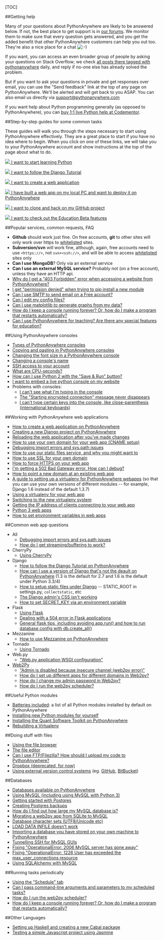 
<!--
.. title: The PythonAnywhere help pages
.. slug: index
.. date: 2015-05-13 14:35:28 UTC+01:00
.. tags:
.. category:
.. link:
.. description:
.. type: text
-->

[TOC]


##Getting help

Many of your questions about PythonAnywhere are likely to be answered below. If
not, the best place to get support is in
[our forums](https://www.pythonanywhere.com/forums/). We monitor them to make
sure that every question gets answered, and you get the added benefit that
other PythonAnywhere customers can help you out too. They're also a nice place
for a chat ![:-\)](/smile.png)

If you want, you can access an even broader group of people by asking your
questions on Stack Overflow; we check
[all posts there tagged with pythonanywhere](//stackoverflow.com/questions/tagged/pythonanywhere)
 daily, and reply if no-one else has already solved the problem.

But if you want to ask your questions in private and get responses over email,
you can use the "Send feedback" link at the top of any page on PythonAnywhere.
We'll be alerted and will get back to you ASAP.  You can also email us directly
via [support@pythonanywhere.com](mailto:support@pythonanywhere.com)

If you want help about Python programming generally (as opposed to
PythonAnywhere), you can
[buy 1:1 live Python help at Codementor](https://www.codementor.io/python-experts?utm_source=pythonanywhere&utm_medium=text-link&utm_content=forums&utm_campaign=pa-q1).


##Step-by-step guides for some common tasks

These guides will walk you through the steps necessary to start using
PythonAnywhere effectively. They are a great place to start if you have no idea
where to begin. When you click on one of these links, we will take you to your
PythonAnywhere account and show instructions at the top of the page about what
to do.

[ ![](//www.pythonanywhere.com/static/glyphicons/glyphicons_268_keyboard_wireless@2x.png) I want to start learning Python ](//www.pythonanywhere.com/task_helpers/start/1-start_python/)

[ ![](//www.pythonanywhere.com/static/glyphicons/glyphicons_254_fishes@2x.png) I want to follow the Django Tutorial ](//www.pythonanywhere.com/task_helpers/start/2-following-the-django-tutorial/)

[ ![](//www.pythonanywhere.com/static/glyphicons/glyphicons_232_cloud@2x.png) I want to create a web application ](//www.pythonanywhere.com/task_helpers/start/3-web_app/)

[ ![](//www.pythonanywhere.com/static/glyphicons/glyphicons_137_computer_service@2x.png) I have built a web app on my local PC and want to deploy it on PythonAnywhere ](//www.pythonanywhere.com/task_helpers/start/4-deploy-local-web-app)

[ ![](//www.pythonanywhere.com/static/glyphicons/glyphicons_341_github@2x.png) I want to clone and hack on my GitHub project ](//www.pythonanywhere.com/task_helpers/start/5-github/)

[ ![](//www.pythonanywhere.com/static/glyphicons/glyphicons_074_cup@2x.png) I want to check out the Education Beta features ](//www.pythonanywhere.com/task_helpers/start/6-education/)



##Popular services, common requests, FAQ


  * **Github** should work just fine. On free accounts, **git** to other sites will only work over https to [whitelisted](/pages/403ForbiddenError) sites.
  * **Subversion/svn** will work fine, although, again, free accounts need to use `<https://>`, not `svn+<ssh://>`, and will be able to access [whitelisted](/pages/403ForbiddenError) sites only
  * **Can I use MongoDB**? Only via an external service
  * **Can I use an external MySQL service?** Probably not (on a free account), unless they have an HTTP api.
  * [Why do I get a "403 Forbidden" error when accessing a website from PythonAnywhere?](/pages/403ForbiddenError)
  * [I get "permission denied" when trying to pip install a new module](/pages/InstallingNewModules)
  * [Can I use SMTP to send email on a Free account?](/pages/SMTPForFreeUsers)
  * [Can I edit my config files?](/pages/ConfigFiles)
  * [Can I use matplotlib to generate graphs from my data?](/pages/MatplotLibGraphs)
  * [How do I keep a console running forever? Or, how do I make a program that restarts automatically?](/pages/LongRunningTasks)
  * [Can I use PythonAnywhere for teaching? Are there any special features for education?](/pages/Education)


##Using PythonAnywhere consoles


  * [Types of PythonAnywhere consoles](/pages/TypesOfConsoles)
  * [Copying and pasting in PythonAnywhere consoles](/pages/CopyAndPaste)
  * [Changing the font size in a PythonAnywhere console](/pages/ChangingFontSize)
  * [Changing a console's name](/pages/ChangingConsolesName)
  * [SSH access to your account](/pages/SSHAccess)
  * [What are CPU-seconds?](/pages/WhatAreCPUSeconds)
  * [How can I use Python 2 with the "Save &amp; Run" button?](/pages/SaveAndRunPythonVersion)
  * [I want to embed a live python console on my website](/pages/EmbeddedConsoles)
  * Problems with consoles:
    * [I can't see what I'm typing in the console](/pages/ICantSeeWhatIAmTyping)
    * [The "Starting encrypted connection" message never disappears](/pages/StartingEncryptedConnection)
    * [I can't type certain keys into the console, like close-parenthesis (international keyboards)](/pages/TypingProblemsInternational)


##Working with PythonAnywhere web applications


  * [How to create a web application on PythonAnywhere](/pages/WebAppBasics)
  * [Creating a new Django project on PythonAnywhere](/pages/DjangoTutorial)
  * [Reloading the web application after you've made changes](/pages/ReloadWebApp)
  * [How to use your own domain for your web app (CNAME setup)](/pages/OwnDomains)
  * [Debugging import errors and sys.path issues](/pages/DebuggingImportError)
  * [How to use our static files service, and why you might want to](/pages/StaticFiles)
  * [How to use SSL for your own domain](/pages/SSLOwnDomains)
  * [How to force HTTPS on your web app](/pages/ForcingHTTPS)
  * [I'm getting a 502 Bad Gateway error. How can I debug?](/pages/502BadGateway)
  * [How to point a new domain at an existing web app](/pages/UsingANewDomainForExistingWebApp)
  * [A guide to setting up a virtualenv for PythonAnywhere webapps](/pages/VirtualEnvForNewerDjango) (so that you can use your own versions of different modules -- for example, Django 1.6 instead of the default 1.3.7)
  * [Using a virtualenv for your web app](/pages/Virtualenvs)
  * [Switching to the new virtualenv system](/pages/UpgradingToTheNewVirtualenvSystem)
  * [Getting the IP address of clients connecting to your web app](/pages/WebAppClientIPAddresses)
  * [Python 3 web apps](/pages/Python3WebApps)
  * [How to set environment variables in web apps](/pages/environment-variables-for-web-apps)


##Common web app questions

  * All
    * [Debugging import errors and sys.path issues](/pages/DebuggingImportError)
    * [How do I get streaming/buffering to work?](/pages/Buffering)
  * CherryPy
    * [Using CherryPy](/pages/UsingCherryPy)
  * Django
    * [How to follow the Django Tutorial on PythonAnywhere](/pages/FollowingTheDjangoTutorial)
    * [How can I use a version of Django that's not the deault on PythonAnywhere](/pages/VirtualEnvForNewerDjango) (1.3 is the default for 2.7 and 1.6 is the default under Python 3.3/4)
    * [How to setup static files under Django](/pages/DjangoStaticFiles) -- STATIC_ROOT in settings.py, `collectstatic`, etc
    * [The Django admin's CSS isn't working](/pages/DjangoAdminCSSNotWorking)
    * [How to set SECRET_KEY via an environment variable](/pages/environment-variables-for-web-apps)
  * Flask
    * [Using Flask](/pages/Flask)
    * [Dealing with a 504 error in Flask applications](/pages/Flask504Error)
    * [General flask tips, including avoiding app.run() and how to run database config with db.create_all()](/pages/Flask)
  * Mezzanine
    * [How to use Mezzanine on PythonAnywhere](/pages/HowtouseMezzanineonPythonAnywhere)
  * Tornado
    * [Using Tornado](/pages/UsingTornado)
  * Web.py
    * ["Web.py application WSGI configuration"](/pages/WebDotPyWSGIConfig)
  * [Web2Py](//www.web2py.com/)
    * ["Admin is disabled because insecure channel (web2py error)"](/pages/AdminIsDisabledBecauseInsecureChannel)
    * [How do I set up different apps for different domains in Web2py?](/pages/MultipleDomainsWeb2py)
    * [How do I change my admin password in Web2py?](/pages/Web2pyAdminPassword)
    * [How do I run the web2py scheduler?](/pages/Web2pyScheduler)


##Useful Python modules


  * [Batteries included](https://www.pythonanywhere.com/batteries_included/): a list of all Python modules installed by default on PythonAnywhere
  * [Installing new Python modules for yourself](/pages/InstallingNewModules)
  * [Installing the Quant Software Toolkit on PythonAnywhere](/pages/InstallingQSTKonPythonAnywhere)
  * [Rebuilding a Virtualenv](/pages/RebuildingVirtualenvs)


##Doing stuff with files


  * [Using the file browser](/pages/FileBrowser)
  * [The file editor](/pages/FileEditor)
  * [Can I use FTP/Filezilla? How should I upload my code to PythonAnywhere?](/pages/FTP)
  * [Dropbox (deprecated, for now)](/pages/UsingDropbox)
  * [Using external version control systems](/pages/ExternalVCS) (eg. [GitHub](//www.github.com/), [BitBucket](//www.bitbucket.org/))


##Databases


  * [Databases available on PythonAnywhere](/pages/KindsOfDatabases)
  * [Using MySQL (including using MySQL with Python 3)](/pages/UsingMySQL)
  * [Getting started with Postgres](/pages/Postgres)
  * [Creating Postgres backups](/pages/RegularPostgresBackups)
  * [How do I find out how large my MySQL database is?](/pages/MySQLDatabaseSize)
  * [Migrating a web2py app from SQLite to MySQL](/pages/MigatingWeb2pyFromSQLiteToMySQL)
  * [Database character sets (UTF8/Unicode etc)](/pages/DatabaseCharacterSets)
  * [LOAD DATA INFILE doesn't work](/pages/LoadDataInfile)
  * [Importing a database you have stored on your own machine to PythonAnwyhere](/pages/ImportingYourLocalDatabaseToPythonAnywhere)
  * [Tunnelling SSH for MySQL GUIs](/pages/SSHTunnelling)
  * [Fixing "OperationalError: 2006 MySQL server has gone away"](/pages/ManagingDatabaseConnections)
  * [Fixing "OperationalError: 1226 User has exceeded the max_user_connections resource](/pages/ManagingDatabaseConnections)
  * [Using SQLAlchemy with MySQL](/pages/UsingSQLAlchemywithMySQL)


##Running tasks periodically


  * [Using the "Schedule" tab](/pages/ScheduledTasks)
  * [Can I pass command-line arguments and parameters to my scheduled tasks?](/pages/ScheduledTaskParameters)
  * [How do I run the web2py scheduler?](/pages/Web2pyScheduler)
  * [How do I keep a console running forever? Or, how do I make a program that restarts automatically?](/pages/LongRunningTasks)


##Other Languages


  * [Setting up Haskell and creating a new Cabal package](/pages/Haskell)
  * [Testing a simple Javascript project using Jasmine](/pages/Javascript)
